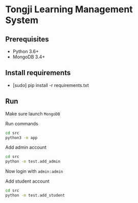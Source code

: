 # Tongji Learning Management System

## Prerequisites
- Python 3.6+
- MongoDB 3.4+

## Install requirements
- [sudo] pip install -r requirements.txt

## Run
Make sure launch `MongoDB`

Run commands

```bash
cd src
python3 -m app
```

Add admin account

```bash
cd src
python -m test.add_admin
```

Now login with `admin:admin`

Add student account

```bash
cd src
python -m test.add_student
```
